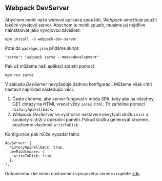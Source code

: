 ## Webpack DevServer

Abychom mohli naše webové aplikace spouštět, *Webpack* umožňuje použít lokální vývojový server. Abychom je mohli spustit, musíme jej nejdříve nainstalovat jako vývojovou závislost:

```
npm install -D webpack-dev-server
```

Poté do `package.json` přidáme skript:

```
"serve": "webpack serve --mode=development"
```

Pak už můžeme naši aplikaci spustit pomocí

```
npm run serve
```

V základu *DevServer* nevyžaduje žádnou konfiguraci. Můžeme však chtít nastavit například následující věci.

1. Často chceme, aby server fungoval v módu SPA, tedy aby na všechny GET dotazy na HTML vracel vždy `index.html`. To zařídíme pomocí `historyApiFallback`.
1. *Webpack DevServer* ve výchozím nastavení nevytváří složku `dist` a soubory si drží v operační paměti. Pokud složku generovat chceme, použijeme vlastnost `writeToDisk`.

Konfigurace pak může vypadat takto:

```
devServer: {
  historyApiFallback: true,
  devMiddleware: {
    writeToDisk: true,
  },
},
```

Dokumentaci ke všem nastavením vývojového serveru najdete [zde](https://webpack.js.org/configuration/dev-server/).
